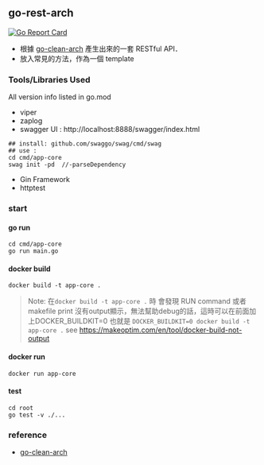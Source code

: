 
## go-rest-arch
[![Go Report Card](https://goreportcard.com/badge/github.com/minilabmemo/go-rest-arch)](https://goreportcard.com/report/github.com/minilabmemo/go-rest-arch)


- 根據 [go-clean-arch](https://github.com/bxcodec/go-clean-arch) 產生出來的一套 RESTful API．
- 放入常見的方法，作為一個 template



### Tools/Libraries Used
All version info listed in go.mod
- viper
- zaplog
- swagger UI : http://localhost:8888/swagger/index.html
```
## install: github.com/swaggo/swag/cmd/swag
## use :
cd cmd/app-core
swag init -pd  //-parseDependency
```
- Gin Framework
- httptest


### start

#### go run
```
cd cmd/app-core
go run main.go
```

#### docker build 
`docker build -t app-core .`
>Note: 在`docker build -t app-core .` 時 
會發現 RUN command 或者makefile print 沒有output顯示，無法幫助debug的話，這時可以在前面加上DOCKER_BUILDKIT=0 也就是
`DOCKER_BUILDKIT=0 docker build -t app-core .`
see https://makeoptim.com/en/tool/docker-build-not-output


#### docker run
```
docker run app-core
```
#### test
```
cd root
go test -v ./...
```

### reference
- [go-clean-arch](https://github.com/bxcodec/go-clean-arch)
